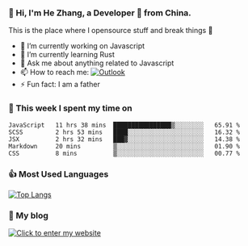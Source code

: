 ### 👋 Hi, I'm He Zhang, a Developer 🚀 from China.

This is the place where I opensource stuff and break things :rofl:

- 🔭  I’m currently working on Javascript
- 🌱  I’m currently learning Rust
- 💬  Ask me about anything related to Javascript
- 📫  How to reach me: [![Outlook](https://img.shields.io/badge/-Outlook-0078D4?style=flat&logo=Microsoft-Outlook&logoColor=white)](mailto:zhanghecool@outlook.com)
- ⚡  Fun fact: I am a father

### 💪 This week I spent my time on 
<!--START_SECTION:waka-->
```text
JavaScript   11 hrs 38 mins  ████████████████▒░░░░░░░░   65.91 % 
SCSS         2 hrs 53 mins   ████░░░░░░░░░░░░░░░░░░░░░   16.32 % 
JSX          2 hrs 32 mins   ███▓░░░░░░░░░░░░░░░░░░░░░   14.38 % 
Markdown     20 mins         ▒░░░░░░░░░░░░░░░░░░░░░░░░   01.90 % 
CSS          8 mins          ▒░░░░░░░░░░░░░░░░░░░░░░░░   00.77 % 
```
<!--END_SECTION:waka-->

### 👍 Most Used Languages
[![Top Langs](https://github-readme-stats.vercel.app/api/top-langs/?username=zhanghecool&layout=compact)](https://zhanghe.cool)

### 🌈 My blog 
[![Click to enter my website](https://cdn.jsdelivr.net/gh/zhanghecool/assets/images/gif/zhanghecools.gif)](https://zhanghe.cool)

